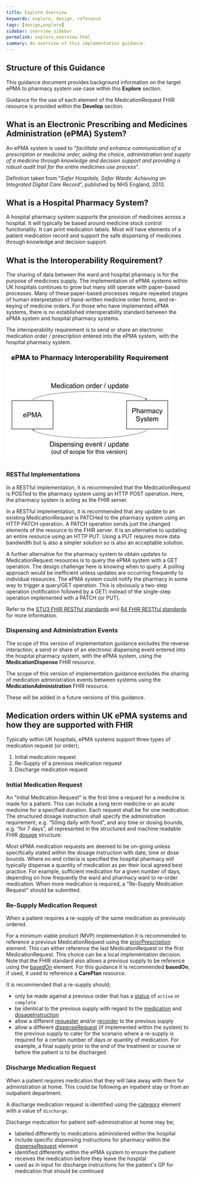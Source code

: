 ```yaml
---
title: Explore Overview
keywords: explore, design, reference
tags: [design,explore]
sidebar: overview_sidebar
permalink: explore_overview.html
summary: An overview of this implementation guidance.
---
```


## Structure of this Guidance

This guidance document provides background information on the target ePMA to pharmacy system use case within this **Explore** section.

Guidance for the use of each element of the MedicationRequest FHIR resource is provided within the **Develop** section.

## What is an Electronic Prescribing and Medicines Administration (ePMA) System?

An ePMA system is used to "*facilitate and enhance communication of a prescription or medicine order, aiding the choice, administration and supply of a medicine through knowledge and decision support and providing a robust audit trail for the entire medicines use process*".

Definition taken from “*Safer Hospitals, Safer Wards: Achieving an Integrated Digital Care Record*”, published by NHS England, 2013.

## What is a Hospital Pharmacy System?

A hospital pharmacy system supports the provision of medicines across a hospital. It will typically be based around medicine stock control functionality. It can print medication labels. Most will have elements of a patient medication record and support the safe dispensing of medicines through knowledge and decision support.

## What is the Interoperability Requirement?

The sharing of data between the ward and hospital pharmacy is for the purpose of medicines supply. The implementation of ePMA systems within UK hospitals continues to grow but many still operate with paper-based processes. Many of these paper-based processes require repeated stages of human interpretation of hand-written medicine order forms, and re-keying of medicine orders. For those who have implemented ePMA systems, there is no established interoperability standard between the ePMA system and hospital pharmacy systems.

The interoperability requirement is to send or share an electronic medication order / prescription entered into the ePMA system, with the hospital pharmacy system.

![Status Transitions](images/interop_diagram.jpg)

### RESTful Implementations

In a RESTful implementation, it is recommended that the MedicationRequest is POSTed to the pharmacy system using an HTTP POST operation. Here, the pharmacy system is acting as the FHIR server.

In a RESTful implementation, it is recommended that any update to an existing MedicationRequest is PATCHed to the pharmacy system using an HTTP PATCH operation. A PATCH operation sends just the changed elements of the resource to the FHIR server. It is an alternative to updating an entire resource using an HTTP PUT. Using a PUT requires more data bandwidth but is also a simpler solution so is also an acceptable solution.

A further alternative for the pharmacy system to obtain updates to MedicationRequest resources is to query the ePMA system with a GET operation. The design challenge here is knowing when to query. A polling approach would be inefficient unless updates are occurring frequently to individual resources. The ePMA system could notify the pharmacy in some way to trigger a query/GET operation. This is obviously a two-step operation (notification followed by a GET) instead of the single-step operation implemented with a PATCH (or PUT).

Refer to the [STU3 FHIR RESTful standards](http://hl7.org/fhir/STU3/http.html#update) and [R4 FHIR RESTful standards](https://hl7.org/fhir/R4/http.html) for more information.

### Dispensing and Administration Events

The scope of this version of implementation guidance  excludes the reverse interaction; a send or share of an electronic dispensing event entered into the hospital pharmacy system, with the ePMA system, using the **MedicationDispense** FHIR resource. 

The scope of this version of implementation guidance excludes the sharing of medication administration events between systems using the **MedicationAdministration** FHIR resource. 

These will be added in a future versions of this guidance.

## Medication orders within UK ePMA systems and how they are supported with FHIR

Typically within UK hospitals, ePMA systems support three types of medication request (or order);

 1. Initial medication request
 2. Re-Supply of a previous medication request
 3. Discharge medication request
 
### Initial Medication Request

An "Initial Medication Request" is the first time a request for a medicine is made for a patient. This can include a long term medicine or an acute medicine for a specified duration. Each request shall be for one medication. The structured dosage instruction shall specify the administration requirement, e.g. “50mg daily with food”, and any time or dosing bounds, e.g. “for 7 days”, all represented in the structured and machine readable FHIR [dosage](develop_medicationrequest.html#dosageinstruction) structure.

Most ePMA medication requests are deemed to be on-going unless specifically stated within the dosage instruction with date, time or dose bounds. Where no end criteria is specified the hospital pharmacy will typically dispense a quantity of medication as per their local agreed best practice. For example, sufficient medication for a given number of days, depending on how frequently the ward and pharmacy want to re-order medication. When more medication is required, a "Re-Supply Medication Request" should be submitted.

### Re-Supply Medication Request

When a patient requires a re-supply of the same medication as previously ordered.

For a minimum viable product (MVP) implementation it is recommended to reference a previous MedicationRequest using the [priorPrescription](develop_medicationrequest.html#priorprescription) element. This can either reference the last MedicationRequest or the first MedicationRequest. This choice can be a local implementation decision. Note that the FHIR standard also allows a previous supply to be reference using the [basedOn](develop_medicationrequest.html#basedOn) element. For this guidance it is recommended **basedOn**, if used, it used to reference a **CarePlan** resource. 

It is recommended that a re-supply should;
- only be made against a previous order that has a [status](develop_medicationrequest.html#status) of `active` or `complete`
- be identical to the previous supply with regard to the [medication](develop_medicationrequest.html#medicationx) and [dosageInstruction](develop_medicationrequest.html#dosageInstruction)
- allow a different [requester](develop_medicationrequest.html#requester) and/or [recorder](develop_medicationrequest.html#recorder) to the previous supply
- allow a different [dispenseRequest](develop_medicationrequest.html#dispenseRequest) (if implemented within the system) to the previous supply to cater for the scenario where a re-supply is required for a certain number of days or quantity of medication. For example, a final supply prior to the end of the treatment or course or before the patient is to be discharged.

### Discharge Medication Request

When a patient requires medication that they will take away with them for administration at home. This could be following an inpatient stay or from an outpatient department.

A discharge medication request is identified using the [category](develop_medicationrequest.html#category) element with a value of `discharge`. 

Discharge medication for patient self-administration at home may be;
- labelled differently to medications administered within the hospital
- include specific dispensing instructions for pharmacy within the [dispenseRequest](develop_medicationrequest.html#dispenseRequest) element
- identified differently within the ePMA system to ensure the patient receives the medication before they leave the hospital
- used as in input for discharge instructions for the patient's GP for medication that should be continued

